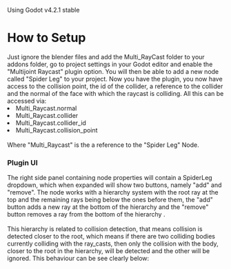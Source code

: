 Using Godot v4.2.1 stable
<br>
<h1>How to Setup</h1>
Just ignore the blender files and add the Multi_RayCast folder to your addons folder, go to project settings in your Godot editor and enable the "Multijoint Raycast" plugin option. You will then be able to add a new node called "Spider Leg" to your project. Now you have the plugin, you now have access to the collision point, the id of the collider, a reference to the collider and the normal of the face with which the raycast is colliding. All this can be accessed via:
<li>Multi_Raycast.normal</li>
<li>Multi_Raycast.collider</li>
<li>Multi_Raycast.collider_id</li>
<li>Multi_Raycast.collision_point</li>
<br>
Where "Multi_Raycast" is the a reference to the "Spider Leg" Node.
<h3>Plugin UI</h3>
The right side panel containing node properties will contain a SpiderLeg dropdown, which when expanded will show two buttons, namely "add" and "remove". The node works with a hierarchy system with the root ray at the top and the remaining rays being below the ones before them, the "add" button adds a new ray at the bottom of the hierarchy and the "remove" button removes a ray from the bottom of the hierarchy . 
<br>
<br>
This hierarchy is related to collision detection, that means collision is detected closer to the root, which means if there are two colliding bodies currently colliding with the ray_casts, then only the collision with the body, closer to the root in the hierarchy, will be detected and the other will be ignored. This behaviour can be see clearly below:
<br>


